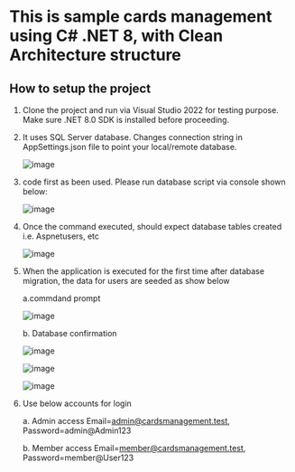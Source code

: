 # This is sample cards management using C# .NET 8, with Clean Architecture structure

## How to setup the project
1. Clone the project and run via Visual Studio 2022 for testing purpose. Make sure .NET 8.0 SDK is installed before proceeding.
2. It uses SQL Server database. Changes connection string in AppSettings.json file to point your local/remote database.

    ![image](https://github.com/KIPROTICHK/CardsManagement/assets/11135927/831016ae-3582-4ec7-bc37-c3573179bccd)

4. code first as been used. Please run database script via console shown below:
   
    ![image](https://github.com/KIPROTICHK/CardsManagement/assets/11135927/dddea23e-434c-4204-946b-a8357845f242)

5. Once the command executed, should expect database tables created i.e. Aspnetusers, etc

    ![image](https://github.com/KIPROTICHK/CardsManagement/assets/11135927/1d518ff7-9ace-4236-a047-6c168b8aef21)

 
6. When the application is executed for the first time after database migration, the data for users are seeded as show below

   a.commdand prompt
   
      ![image](https://github.com/KIPROTICHK/CardsManagement/assets/11135927/d8c2495f-f68c-4e5b-ba54-69a523741e66)


    b. Database confirmation
   
   
      ![image](https://github.com/KIPROTICHK/CardsManagement/assets/11135927/00840c63-438f-41bc-ab00-d5ebac3ddab8)
   
      ![image](https://github.com/KIPROTICHK/CardsManagement/assets/11135927/7d9750c2-cd11-420f-8199-f5cad221c4c5)
   
      ![image](https://github.com/KIPROTICHK/CardsManagement/assets/11135927/01282592-5c04-4c12-b6ca-9b81e11d8783)

   
7. Use below accounts for login
   
   a. Admin access  Email=admin@cardsmanagement.test, Password=admin@Admin123
   
   b. Member access  Email=member@cardsmanagement.test, Password=member@User123
  
